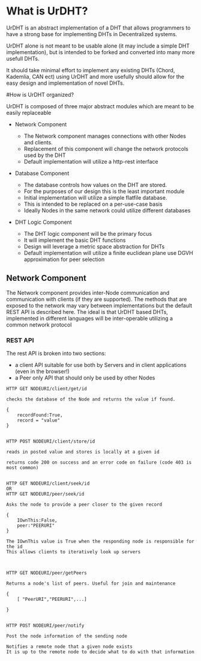 # What is UrDHT?

UrDHT is an abstract implementation of a DHT that allows programmers to have a strong base for implementing DHTs in Decentralized systems.

UrDHT alone is not meant to be usable alone (it may include a simple DHT implementation), but is intended to be forked and converted into many more usefull DHTs. 

It should take minimal effort to implement any existing DHTs (Chord, Kademlia, CAN ect) using UrDHT and more usefully should allow for the easy design and implementation of novel DHTs.


#How is UrDHT organized?

UrDHT is composed of three major abstract modules which are meant to be easily replaceable

- Network Component
	- The Network component manages connections with other Nodes and clients.
	- Replacement of this component will change the network protocols used by the DHT
	- Default implementation will utilize a http-rest interface

- Database Component
	- The database controls how values on the DHT are stored.
	- For the purposes of our design this is the least important module
	- Initial implementation will utilize a simple flatfile database. 
	- This is intended to be replaced on a per-use-case basis
	- Ideally Nodes in the same network could utilize different databases

- DHT Logic Component
	- The DHT logic component will be the primary focus
	- It will implement the basic DHT functions
	- Design will leverage a metric space abstraction for DHTs
	- Default implementation will utilize a finite euclidean plane use DGVH approximation for peer selection

## Network Component

The Network component provides inter-Node communication and communication with clients (if they are supported). The methods that are exposed to the network may vary between implementations but the default REST API is described here.
The ideal is that UrDHT based DHTs, implemented in different languages will be inter-operable utilizing a common network protocol

### REST API

The rest API is broken into two sections:
- a client API suitable for use both by Servers and in client applications (even in the browser!)
- a Peer only API that should only be used by other Nodes

```
HTTP GET NODEURI/client/get/id

checks the database of the Node and returns the value if found.

{
	recordFound:True,
	record = "value"
}


```

```
HTTP POST NODEURI/client/store/id

reads in posted value and stores is locally at a given id

returns code 200 on success and an error code on failure (code 403 is most common)


```

```
HTTP GET NODEURI/client/seek/id
OR
HTTP GET NODEURI/peer/seek/id

Asks the node to provide a peer closer to the given record

{
	IOwnThis:False,
	peer:"PEERURI"
}

The IOwnThis value is True when the responding node is responsible for the id
This allows clients to iteratively look up servers



```

```
HTTP GET NODEURI/peer/getPeers

Returns a node's list of peers. Useful for join and maintenance

{
	[ "PeerURI","PEERURI",...]
	
}


```

```
HTTP POST NODEURI/peer/notify

Post the node information of the sending node

Notifies a remote node that a given node exists
It is up to the remote node to decide what to do with that information


```
